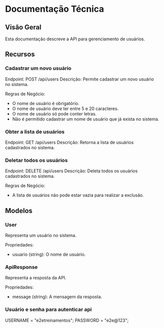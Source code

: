 # Documentação Técnica

## Visão Geral
Esta documentação descreve a API para gerenciamento de usuários.

## Recursos

### Cadastrar um novo usuário
Endpoint: POST /api/users
Descrição: Permite cadastrar um novo usuário no sistema.

Regras de Negócio:
- O nome de usuário é obrigatório.
- O nome de usuário deve ter entre 5 e 20 caracteres.
- O nome de usuário só pode conter letras.
- Não é permitido cadastrar um nome de usuário que já exista no sistema.

### Obter a lista de usuários
Endpoint: GET /api/users
Descrição: Retorna a lista de usuários cadastrados no sistema.

### Deletar todos os usuários
Endpoint: DELETE /api/users
Descrição: Deleta todos os usuários cadastrados no sistema.

Regras de Negócio:
- A lista de usuários não pode estar vazia para realizar a exclusão.

## Modelos

### User
Representa um usuário no sistema.

Propriedades:
- usuario (string): O nome de usuário.

### ApiResponse
Representa a resposta da API.

Propriedades:
- message (string): A mensagem da resposta.
  
### Usuário e senha para autenticar api
USERNAME = "e2etreinamentos";
PASSWORD = "e2e@123";
